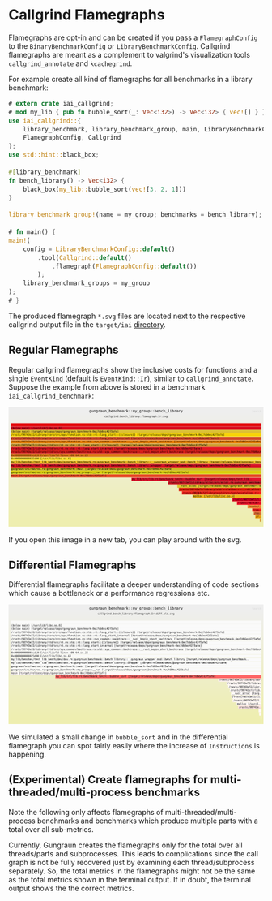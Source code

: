 # Callgrind Flamegraphs

Flamegraphs are opt-in and can be created if you pass a `FlamegraphConfig` to
the `BinaryBenchmarkConfig` or `LibraryBenchmarkConfig`. Callgrind flamegraphs
are meant as a complement to valgrind's visualization tools
`callgrind_annotate` and `kcachegrind`.

For example create all kind of flamegraphs for all benchmarks in a library
benchmark:

```rust
# extern crate iai_callgrind;
# mod my_lib { pub fn bubble_sort(_: Vec<i32>) -> Vec<i32> { vec![] } }
use iai_callgrind::{
    library_benchmark, library_benchmark_group, main, LibraryBenchmarkConfig,
    FlamegraphConfig, Callgrind
};
use std::hint::black_box;

#[library_benchmark]
fn bench_library() -> Vec<i32> {
    black_box(my_lib::bubble_sort(vec![3, 2, 1]))
}

library_benchmark_group!(name = my_group; benchmarks = bench_library);

# fn main() {
main!(
    config = LibraryBenchmarkConfig::default()
        .tool(Callgrind::default()
            .flamegraph(FlamegraphConfig::default())
        );
    library_benchmark_groups = my_group
);
# }
```

The produced flamegraph `*.svg` files are located next to the respective
callgrind output file in the `target/iai`
[directory](./cli_and_env/output/out_directory.md).

## Regular Flamegraphs

Regular callgrind flamegraphs show the inclusive costs for functions and a
single `EventKind` (default is `EventKind::Ir`), similar to
`callgrind_annotate`. Suppose the example from above is stored in a benchmark
`iai_callgrind_benchmark`:

![Regular Flamegraph](./images/flamegraph_regular.svg)

If you open this image in a new tab, you can play around with the svg.

## Differential Flamegraphs

Differential flamegraphs facilitate a deeper understanding of code sections
which cause a bottleneck or a performance regressions etc.

![Differential Flamegraph](./images/flamegraph_diff.svg)

We simulated a small change in `bubble_sort` and in the differential flamegraph
you can spot fairly easily where the increase of `Instructions` is happening.

## (Experimental) Create flamegraphs for multi-threaded/multi-process benchmarks

Note the following only affects flamegraphs of multi-threaded/multi-process
benchmarks and benchmarks which produce multiple parts with a total over all
sub-metrics.

Currently, Gungraun creates the flamegraphs only for the total over all
threads/parts and subprocesses. This leads to complications since the call graph
is not be fully recovered just by examining each thread/subprocess separately.
So, the total metrics in the flamegraphs might not be the same as the total
metrics shown in the terminal output. If in doubt, the terminal output shows the
the correct metrics.
